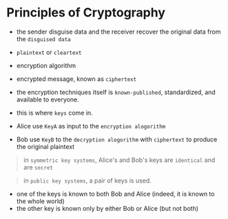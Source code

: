 # Principles of Cryptography
- the sender disguise data and the receiver recover the original data from the `disguised data`

- `plaintext` or `cleartext`
- encryption algorithm
- encrypted message, known as `ciphertext`

- the encryption techniques itself is `known-published`, standardized, and available to everyone.
- this is where `keys` come in.

- Alice use `KeyA` as input to the `encryption alogorithm`
- Bob use `KeyB` to the `decryption alogorithm` with `ciphertext` to produce the original plaintext

> in `symmetric key systems`, Alice's and Bob's keys are `identical` and are `secret`

> in `public key systems`, a pair of keys is used.
- one of the keys is known to both Bob and Alice (indeed, it is known to the whole world)
- the other key is known only by either Bob or Alice (but not both)
